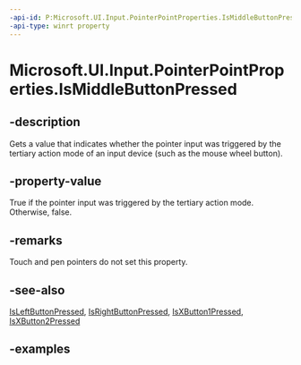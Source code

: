 ```yaml
---
-api-id: P:Microsoft.UI.Input.PointerPointProperties.IsMiddleButtonPressed
-api-type: winrt property
---
```


# Microsoft.UI.Input.PointerPointProperties.IsMiddleButtonPressed

<!--
public bool IsMiddleButtonPressed { get; }
-->

## -description

Gets a value that indicates whether the pointer input was triggered by the tertiary action mode of an input device (such as the mouse wheel button).

## -property-value

True if the pointer input was triggered by the tertiary action mode. Otherwise, false.

## -remarks

Touch and pen pointers do not set this property.

## -see-also

[IsLeftButtonPressed](pointerpointproperties_isleftbuttonpressed.md), [IsRightButtonPressed](pointerpointproperties_isrightbuttonpressed.md), [IsXButton1Pressed](pointerpointproperties_isxbutton1pressed.md), [IsXButton2Pressed](pointerpointproperties_isxbutton2pressed.md)

## -examples
